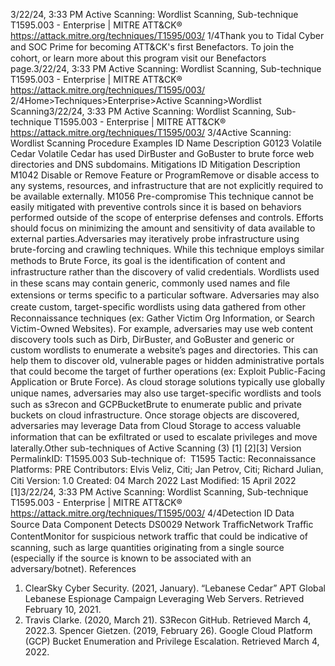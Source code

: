 3/22/24, 3:33 PM Active Scanning: Wordlist Scanning, Sub-technique T1595.003 - Enterprise | MITRE ATT&CK®
https://attack.mitre.org/techniques/T1595/003/ 1/4Thank you to Tidal Cyber and SOC Prime for becoming ATT&CK's ﬁrst Benefactors. To join the cohort, or learn more about this program visit our
Benefactors page.3/22/24, 3:33 PM Active Scanning: Wordlist Scanning, Sub-technique T1595.003 - Enterprise | MITRE ATT&CK®
https://attack.mitre.org/techniques/T1595/003/ 2/4Home>Techniques>Enterprise>Active Scanning>Wordlist Scanning3/22/24, 3:33 PM Active Scanning: Wordlist Scanning, Sub-technique T1595.003 - Enterprise | MITRE ATT&CK®
https://attack.mitre.org/techniques/T1595/003/ 3/4Active Scanning: Wordlist Scanning
Procedure Examples
ID Name Description
G0123 Volatile Cedar Volatile Cedar has used DirBuster and GoBuster to brute force web directories and DNS subdomains.
Mitigations
ID Mitigation Description
M1042 Disable or Remove
Feature or ProgramRemove or disable access to any systems, resources, and infrastructure that are not explicitly
required to be available externally.
M1056 Pre-compromise This technique cannot be easily mitigated with preventive controls since it is based on behaviors
performed outside of the scope of enterprise defenses and controls. Efforts should focus on
minimizing the amount and sensitivity of data available to external parties.Adversaries may iteratively probe infrastructure using brute-forcing and crawling techniques. While this technique employs similar methods
to Brute Force, its goal is the identiﬁcation of content and infrastructure rather than the discovery of valid credentials. Wordlists used in these
scans may contain generic, commonly used names and ﬁle extensions or terms speciﬁc to a particular software. Adversaries may also
create custom, target-speciﬁc wordlists using data gathered from other Reconnaissance techniques (ex: Gather Victim Org Information, or
Search Victim-Owned Websites).
For example, adversaries may use web content discovery tools such as Dirb, DirBuster, and GoBuster and generic or custom wordlists to
enumerate a website’s pages and directories. This can help them to discover old, vulnerable pages or hidden administrative portals that
could become the target of further operations (ex: Exploit Public-Facing Application or Brute Force).
As cloud storage solutions typically use globally unique names, adversaries may also use target-speciﬁc wordlists and tools such as
s3recon and GCPBucketBrute to enumerate public and private buckets on cloud infrastructure. Once storage objects are discovered,
adversaries may leverage Data from Cloud Storage to access valuable information that can be exﬁltrated or used to escalate privileges and
move laterally.Other sub-techniques of Active Scanning (3)
[1]
[2][3]
Version PermalinkID: T1595.003
Sub-technique of:  T1595
 
Tactic: Reconnaissance
 
Platforms: PRE
Contributors: Elvis Veliz, Citi; Jan Petrov, Citi; Richard Julian, Citi
Version: 1.0
Created: 04 March 2022
Last Modiﬁed: 15 April 2022
[1]3/22/24, 3:33 PM Active Scanning: Wordlist Scanning, Sub-technique T1595.003 - Enterprise | MITRE ATT&CK®
https://attack.mitre.org/techniques/T1595/003/ 4/4Detection
ID Data Source Data Component Detects
DS0029 Network TraﬃcNetwork Traﬃc
ContentMonitor for suspicious network traﬃc that could be indicative of scanning, such as
large quantities originating from a single source (especially if the source is known to be
associated with an adversary/botnet).
References
1. ClearSky Cyber Security. (2021, January). “Lebanese Cedar”
APT Global Lebanese Espionage Campaign Leveraging Web
Servers. Retrieved February 10, 2021.
2. Travis Clarke. (2020, March 21). S3Recon GitHub. Retrieved
March 4, 2022.3. Spencer Gietzen. (2019, February 26). Google Cloud Platform
(GCP) Bucket Enumeration and Privilege Escalation. Retrieved
March 4, 2022.